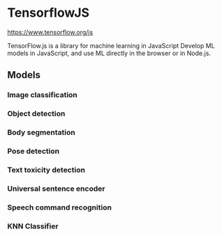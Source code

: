 # TensorflowJS
https://www.tensorflow.org/js

TensorFlow.js is a library for machine learning in JavaScript
Develop ML models in JavaScript, and use ML directly in the browser or in Node.js.
## Models
### Image classification
### Object detection
### Body segmentation
### Pose detection
### Text toxicity detection
### Universal sentence encoder
### Speech command recognition
### KNN Classifier
